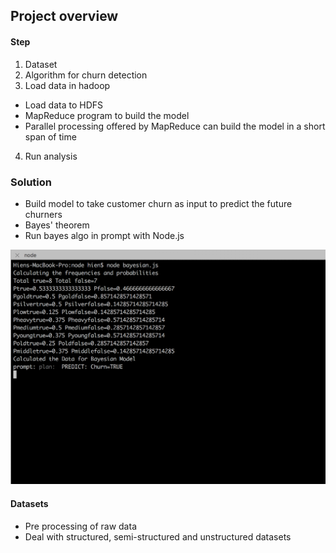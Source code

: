 ## Project overview 


#### Step
1. Dataset 
2. Algorithm for churn detection 
3. Load data in hadoop 
+ Load data to HDFS 
+ MapReduce program to build the model 
+ Parallel processing offered by MapReduce can build the model in a short span of time 
4. Run analysis


### Solution  
+ Build model to take customer churn as input to predict the future churners 
+ Bayes' theorem 
+ Run bayes algo in prompt with Node.js 
<img src="./img/1.png">








#### Datasets 
+ Pre processing of raw data 
+ Deal with structured, semi-structured and unstructured datasets